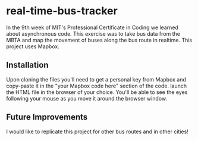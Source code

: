 # real-time-bus-tracker

In the 9th week of MIT's Professional Certificate in Coding we learned about asynchronous code. This exercise was to take bus data from the MBTA and map the movement of buses along the bus route in realtime. This project uses Mapbox. 


## Installation

Upon cloning the files you'll need to get a personal key from Mapbox and copy-paste it in the "your Mapbox code here" section of the code. launch the HTML file in the browser of your choice. You'll be able to see the eyes following your mouse as you move it around the browser window. 

## Future Improvements

I would like to replicate this project for other bus routes and in other cities!
